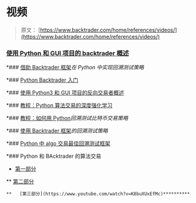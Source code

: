 # 视频

> 原文： [https://www.backtrader.com/home/references/videos/](https://www.backtrader.com/home/references/videos/)

### [使用 Python 和 GUI 项目的 backtrader 概述](https://www.youtube.com/watch?v=8Y9OXA8gyjg)

 *### [借助 Backtrader 框架](https://www.youtube.com/watch?v=m6b4Ti4P2HA)*在 Python 中实现回溯测试策略*

 *### [Python Backtrader 入门](https://www.youtube.com/watch?v=6UqjZmN_mwY)

 *### [使用 Python3 和 GUI 项目的反向交易者概述](https://www.youtube.com/watch?v=6zXUgkV92Rw)

 *### [教程：Python 算法交易的深度强化学习](https://www.youtube.com/watch?v=_O4T5Vjmgeo)

 *### [教程：如何用 Python](https://www.youtube.com/watch?v=1V0_oat-HEw)*回溯测试比特币交易策略*

 *### [使用 Backtrader 框架](https://youtu.be/m6b4Ti4P2HA)*的回溯测试策略*

 *### [Python 中 algo 交易最佳回溯测试框架](https://youtu.be/ApV7Fpwr_fg)

 *### Python 和 BAcktrader 的算法交易

*   [第一部分](https://www.youtube.com/watch?v=UNkH1TQl7qo)

**   [第二部分](https://www.youtube.com/watch?v=5VU3CJMuk0w)

    **   [第三部分](https://www.youtube.com/watch?v=K8buXUxEfMc)**********